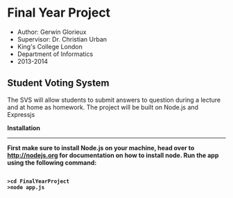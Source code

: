Final Year Project
==================

- Author: Gerwin Glorieux
- Supervisor: Dr. Christian Urban
- King's College London
- Department of Informatics 
- 2013-2014

Student Voting System
---------------------

The SVS will allow students to submit answers to question during a lecture and at home as homework.
The project will be built on Node.js and Expressjs

<b>Installation
____
First make sure to install Node.js on your machine, head over to http://nodejs.org for documentation on how to install node. Run the app using the following command:
<pre><code>
>cd FinalYearProject
>node app.js
</code></pre>
